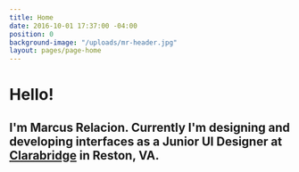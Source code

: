 ```yaml
---
title: Home
date: 2016-10-01 17:37:00 -04:00
position: 0
background-image: "/uploads/mr-header.jpg"
layout: pages/page-home
---
```


# Hello!

## I'm Marcus Relacion. Currently I'm designing and developing interfaces as a Junior UI Designer at [Clarabridge](http://www.clarabridgde.com/) in Reston, VA.
